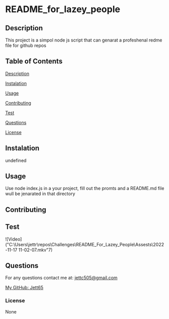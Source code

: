 # README_for_lazey_people


## Description

This project is a simpol node js script that can genarat a profeshenal redme file for github repos

## Table of Contents

[Description](#description)

[Instalation](#instalation)

[Usage](#usage)

[Contributing](#contributing)

[Test](#test)

[Questions](#questions)

[License](#license)

## Instalation

undefined

## Usage

Use node index.js in a your project, fill out the promts and a README.md file wull be jenarated in that directory

## Contributing



## Test

![Video]("C:\Users\jettr\repos\Challenges\README_For_Lazey_People\Assests\2022-11-17 11-02-07.mkv"7)

## Questions

For any questions contact me at:
jettc505@gmail.com

[My GitHub: Jett65](https://github.com/Jett65)

### License

None
